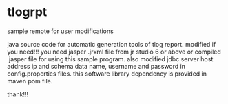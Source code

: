 # tlogrpt
sample remote for user modifications

java source code for automatic generation tools of tlog report.
modified if you need!!!
you need jasper .jrxml  file from jr studio 6 or above
or compiled .jasper file for using this sample program.
also modified jdbc server host address ip and schema data name, username and password in config.properties files.
this software library dependency is provided in maven pom file. 

thank!!!


